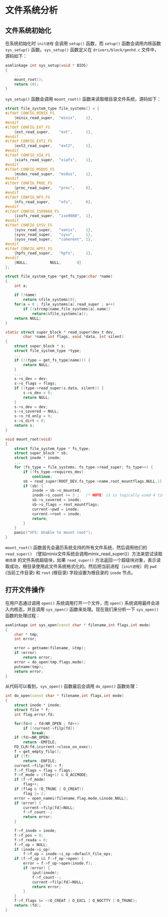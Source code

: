 # 文件系统分析

## 文件系统初始化
在系统初始化时 `init进程` 会调用 `setup()` 函数，而 `setup()` 函数会调用内核函数 `sys_setup()` 函数。`sys_setup()` 函数定义在 `drivers/block/genhd.c` 文件中，源码如下：
```c
asmlinkage int sys_setup(void * BIOS)
{
    ...
    mount_root();
    return (0);
}
```
`sys_setup()` 函数会调用 `mount_root()` 函数来读取根目录文件系统，源码如下：
```c
struct file_system_type file_systems[] = {
#ifdef CONFIG_MINIX_FS
	{minix_read_super,	"minix",	1},
#endif
#ifdef CONFIG_EXT_FS
	{ext_read_super,	"ext",		1},
#endif
#ifdef CONFIG_EXT2_FS
	{ext2_read_super,	"ext2",		1},
#endif
#ifdef CONFIG_XIA_FS
	{xiafs_read_super,	"xiafs",	1},
#endif
#ifdef CONFIG_MSDOS_FS
	{msdos_read_super,	"msdos",	1},
#endif
#ifdef CONFIG_PROC_FS
	{proc_read_super,	"proc",		0},
#endif
#ifdef CONFIG_NFS_FS
	{nfs_read_super,	"nfs",		0},
#endif
#ifdef CONFIG_ISO9660_FS
	{isofs_read_super,	"iso9660",	1},
#endif
#ifdef CONFIG_SYSV_FS
	{sysv_read_super,	"xenix",	1},
	{sysv_read_super,	"sysv",		1},
	{sysv_read_super,	"coherent",	1},
#endif
#ifdef CONFIG_HPFS_FS
	{hpfs_read_super,	"hpfs",		1},
#endif
	{NULL,			NULL,		0}
};

struct file_system_type *get_fs_type(char *name)
{
    int a;
    
    if (!name)
        return &file_systems[0];
    for(a = 0 ; file_systems[a].read_super ; a++)
        if (!strcmp(name,file_systems[a].name))
            return(&file_systems[a]);
    return NULL;
}

static struct super_block * read_super(dev_t dev,
        char *name,int flags, void *data, int silent)
{
    struct super_block * s;
    struct file_system_type *type;
    ...
    if (!(type = get_fs_type(name))) {
        return NULL;
    }
    ...
    s->s_dev = dev;
    s->s_flags = flags;
    if (!type->read_super(s,data, silent)) {
        s->s_dev = 0;
        return NULL;
    }
    s->s_dev = dev;
    s->s_covered = NULL;
    s->s_rd_only = 0;
    s->s_dirt = 0;
    return s;
}

void mount_root(void)
{
	struct file_system_type * fs_type;
	struct super_block * sb;
	struct inode * inode;
	...
	for (fs_type = file_systems; fs_type->read_super; fs_type++) {
		if (!fs_type->requires_dev)
			continue;
		sb = read_super(ROOT_DEV,fs_type->name,root_mountflags,NULL,1);
		if (sb) {
			inode = sb->s_mounted;
			inode->i_count += 3 ;	/* NOTE! it is logically used 4 times, not 1 */
			sb->s_covered = inode;
			sb->s_flags = root_mountflags;
			current->pwd = inode;
			current->root = inode;
			return;
		}
	}
	panic("VFS: Unable to mount root");
}
```
`mount_root()` 函数首先会遍历系统支持的所有文件系统，然后调用他们的 `read_super()` （譬如minix文件系统会调用minix_read_super()）方法来尝试读取 `根目录` 的文件系统超级块，如果 `read_super()` 方法返回一个超级块对象，表示读取成功，根目录使用此文件系统格式化的。然后把当前进程（`init进程`）的 `pwd` (当前工作目录) 和 `root` (根目录) 字段设置为根目录的 `inode` 节点。

## 打开文件操作
在用户态通过调用 `open()` 系统调用打开一个文件，而 `open()` 系统调用最终会进入内核态，并且调用 `sys_open()` 函数来处理。现在我们来分析一下 `sys_open()` 函数的处理过程：
```cpp
asmlinkage int sys_open(const char * filename,int flags,int mode)
{
    char * tmp;
    int error;

    error = getname(filename, &tmp);
    if (error)
        return error;
    error = do_open(tmp,flags,mode);
    putname(tmp);
    return error;
}
```
从代码可以看到，`sys_open()` 函数最后会调用 `do_open()` 函数处理：
```cpp
int do_open(const char * filename,int flags,int mode)
{
    struct inode * inode;
    struct file * f;
    int flag,error,fd;

    for(fd=0 ; fd<NR_OPEN ; fd++)
        if (!current->filp[fd])
            break;
    if (fd>=NR_OPEN)
        return -EMFILE;
    FD_CLR(fd,&current->close_on_exec);
    f = get_empty_filp();
    if (!f)
        return -ENFILE;
    current->filp[fd] = f;
    f->f_flags = flag = flags;
    f->f_mode = (flag+1) & O_ACCMODE;
    if (f->f_mode)
        flag++;
    if (flag & (O_TRUNC | O_CREAT))
        flag |= 2;
    error = open_namei(filename,flag,mode,&inode,NULL);
    if (error) {
        current->filp[fd]=NULL;
        f->f_count--;
        return error;
    }

    f->f_inode = inode;
    f->f_pos = 0;
    f->f_reada = 0;
    f->f_op = NULL;
    if (inode->i_op)
        f->f_op = inode->i_op->default_file_ops;
    if (f->f_op && f->f_op->open) {
        error = f->f_op->open(inode,f);
        if (error) {
            iput(inode);
            f->f_count--;
            current->filp[fd]=NULL;
            return error;
        }
    }
    f->f_flags &= ~(O_CREAT | O_EXCL | O_NOCTTY | O_TRUNC);
    return (fd);
}
```
